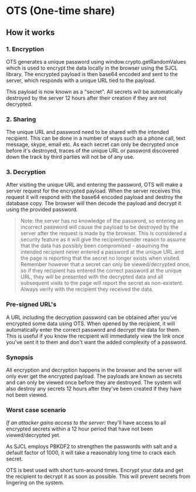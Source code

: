 # OTS (One-time share)

## How it works

### 1. Encryption
OTS generates a unique password using window.crypto.getRandomValues which is used to encrypt the data locally in the browser using the SJCL library. The encrypted payload is then base64 encoded and sent to the server, which responds with a unique URL tied to the payload.

This payload is now known as a "secret". All secrets will be automatically destroyed by the server 12 hours after their creation if they are not decrypted.

### 2. Sharing
The unique URL and password need to be shared with the intended recipient. This can be done in a number of ways such as a phone call, text message, skype, email etc. As each secret can only be decrypted once before it's destroyed, traces of the unique URL or password discovered down the track by third parties will not be of any use.

### 3. Decryption
After visiting the unique URL and entering the password, OTS will make a server request for the encrypted payload. When the server receives this request it will respond with the base64 encoded payload and destroy the database copy. The browser will then decode the payload and decrypt it using the provided password.

>Note: the server has no knowledge of the password, so entering an incorrect password will cause the payload to be destroyed by the server after the request is made by the browser. This is considered a security feature as it will give the recipient/sender reason to assume that the data has possibly been compromised - assuming the intended recipient never entered a password at the unique URL and the page is reporting that the secret no longer exists when visited. Remember however that a secret can only be viewed/decrypted once, so if they recipient has entered the correct password at the unique URL, they will be presented with the decrypted data and all subsequent visits to the page will report the secret as non-existent. Always verify with the recipient they received the data.

### Pre-signed URL's
A URL including the decryption password can be obtained after you've encrypted some data using OTS. When opened by the recipient, it will automatically enter the correct password and decrypt the data for them. This is useful if you know the recipient will immediately view the link once you've sent it to them and don't want the added complexity of a password.

### Synopsis
All encryption and decryption happens in the browser and the server will only ever get the encrypted payload. The payloads are known as secrets and can only be viewed once before they are destroyed. The system will also destroy any secrets 12 hours after they've been created if they have not been viewed.

### Worst case scenario
*If an attacker gains access to the server:* they'll have access to all encrypted secrets within a 12 hour period that have not been viewed/decrypted yet.

As SJCL employs PBKDF2 to strengthen the passwords with salt and a default factor of 1000, it will take a reasonably long time to crack each secret.

OTS is best used with short turn-around times. Encrypt your data and get the recipient to decrypt it as soon as possible. This will prevent secrets from lingering on the system.
